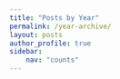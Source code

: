 ```yaml
---
title: "Posts by Year"
permalink: /year-archive/
layout: posts
author_profile: true
sidebar:
    nav: "counts"
---
```

